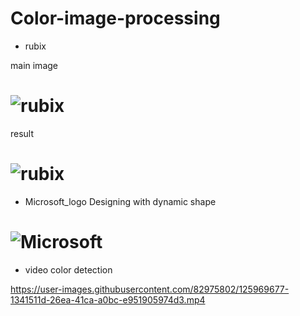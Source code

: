 


# Color-image-processing

- rubix

main image

# ![rubix](https://github.com/n-ebrahimian/Color-image-processing/blob/main/inputs/rubix.png)

result

# ![rubix](https://github.com/n-ebrahimian/Color-image-processing/blob/main/results/rubix.jpg)

- Microsoft_logo Designing with dynamic shape 

# ![Microsoft](https://github.com/n-ebrahimian/Color-image-processing/blob/main/results/Microsoft.jpg)   

- video color detection
                         
https://user-images.githubusercontent.com/82975802/125969677-1341511d-26ea-41ca-a0bc-e951905974d3.mp4
